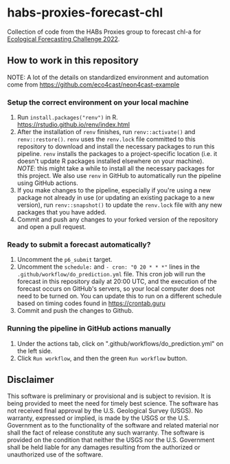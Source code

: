 # habs-proxies-forecast-chl
Collection of code from the HABs Proxies group to forecast chl-a for [Ecological Forecasting Challenge 2022](https://projects.ecoforecast.org/neon4cast-docs/Aquatics.html).

## How to work in this repository 
NOTE: A lot of the details on standardized environment and automation come from https://github.com/eco4cast/neon4cast-example 

### Setup the correct environment on your local machine 

1) Run `install.packages("renv")` in R. https://rstudio.github.io/renv/index.html
2) After the installation of `renv` finishes, run `renv::activate()` and `renv::restore()`. `renv` uses the `renv.lock` file committed to this repository to download and install the necessary packages to run this pipeline. `renv` installs the packages to a project-specific location (i.e. it doesn't update R packages installed elsewhere on your machine). _NOTE_: this might take a while to install all the necessary packages for this project. We also use `renv` in GitHub to automatically run the pipeline using GitHub actions. 
3) If you make changes to the pipeline, especially if you're using a new package not already in use (or updating an existing package to a new version), run `renv::snapshot()` to update the `renv.lock` file with any new packages that you have added.  
4) Commit and push any changes to your forked version of the repository and open a pull request.  

### Ready to submit a forecast automatically?

1) Uncomment the `p6_submit` target. 
2) Uncomment the `schedule:` and `- cron: "0 20 * * *"` lines in the `.github/workflow/do_prediction.yml` file. This cron job will run the forecast in this repository daily at 20:00 UTC, and the execution of the forecast occurs on GitHub's servers, so your local computer does not need to be turned on. You can update this to run on a different schedule based on timing codes found in https://crontab.guru
3) Commit and push the changes to Github. 

### Running the pipeline in GitHub actions manually 

1) Under the actions tab, click on ".github/workflows/do_prediction.yml" on the left side.
2) Click `Run workflow`, and then the green `Run workflow` button. 



## Disclaimer 
This software is preliminary or provisional and is subject to revision. It is being provided to meet the need for timely best science. The software has not received final approval by the U.S. Geological Survey (USGS). No warranty, expressed or implied, is made by the USGS or the U.S. Government as to the functionality of the software and related material nor shall the fact of release constitute any such warranty. The software is provided on the condition that neither the USGS nor the U.S. Government shall be held liable for any damages resulting from the authorized or unauthorized use of the software.
